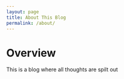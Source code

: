 ```yaml
---
layout: page
title: About This Blog
permalink: /about/
---
```


# Overview
This is a blog where all thoughts are spilt out
